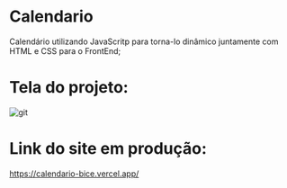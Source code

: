 # Calendario
Calendário utilizando JavaScritp para torna-lo dinâmico juntamente com  HTML e CSS para o FrontEnd;

# Tela do projeto: 

![git](https://user-images.githubusercontent.com/65103555/110167333-fceaa000-7dcb-11eb-814a-dd58d745700e.png)

     
# Link do site em produção: 

https://calendario-bice.vercel.app/

